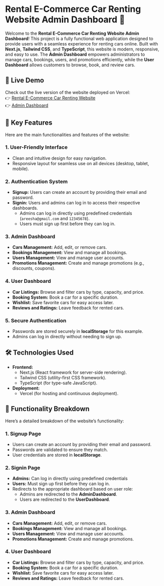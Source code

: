 # Rental E-Commerce Car Renting Website Admin Dashboard 🚗

Welcome to the **Rental E-Commerce Car Renting Website Admin Dashboard**! This project is a fully functional web application designed to provide users with a seamless experience for renting cars online. Built with **Next.js**, **Tailwind CSS**, and **TypeScript**, this website is modern, responsive, and easy to use. The **Admin Dashboard** empowers administrators to manage cars, bookings, users, and promotions efficiently, while the **User Dashboard** allows customers to browse, book, and review cars.


## 🌟 **Live Demo**
Check out the live version of the website deployed on Vercel:  
👉 [Rental E-Commerce Car Renting Website](https://rentalcarecommerce.vercel.app)  
👉 [Admin Dashboard](https://rentalcarecommerce.vercel.app/AdminDashboard)


## 🚀 **Key Features**
Here are the main functionalities and features of the website:

### **1. User-Friendly Interface**
- Clean and intuitive design for easy navigation.
- Responsive layout for seamless use on all devices (desktop, tablet, mobile).

### **2. Authentication System**
- **Signup:** Users can create an account by providing their email and password.
- **Signin:** Users and admins can log in to access their respective dashboards.
  - Admins can log in directly using predefined credentials (`areesha@gmail.com` and `12345678`).
  - Users must sign up first before they can log in.

### **3. Admin Dashboard**
- **Cars Management:** Add, edit, or remove cars.
- **Bookings Management:** View and manage all bookings.
- **Users Management:** View and manage user accounts.
- **Promotions Management:** Create and manage promotions (e.g., discounts, coupons).

### **4. User Dashboard**
- **Car Listings:** Browse and filter cars by type, capacity, and price.
- **Booking System:** Book a car for a specific duration.
- **Wishlist:** Save favorite cars for easy access later.
- **Reviews and Ratings:** Leave feedback for rented cars.

### **5. Secure Authentication**
- Passwords are stored securely in **localStorage** for this example.
- Admins can log in directly without needing to sign up.


## 🛠️ **Technologies Used**
- **Frontend:**
  - Next.js (React framework for server-side rendering).
  - Tailwind CSS (utility-first CSS framework).
  - TypeScript (for type-safe JavaScript).
- **Deployment:**
  - Vercel (for hosting and continuous deployment).


## 🚗 **Functionality Breakdown**
Here’s a detailed breakdown of the website’s functionality:

### **1. Signup Page**
- Users can create an account by providing their email and password.
- Passwords are validated to ensure they match.
- User credentials are stored in **localStorage**.

### **2. Signin Page**
- **Admins:** Can log in directly using predefined credentials
- **Users:** Must sign up first before they can log in.
- Redirects to the appropriate dashboard based on user role:
  - Admins are redirected to the **AdminDashboard**.
  - Users are redirected to the **UserDashboard**.

### **3. Admin Dashboard**
- **Cars Management:** Add, edit, or remove cars.
- **Bookings Management:** View and manage all bookings.
- **Users Management:** View and manage user accounts.
- **Promotions Management:** Create and manage promotions.

### **4. User Dashboard**
- **Car Listings:** Browse and filter cars by type, capacity, and price.
- **Booking System:** Book a car for a specific duration.
- **Wishlist:** Save favorite cars for easy access later.
- **Reviews and Ratings:** Leave feedback for rented cars.
